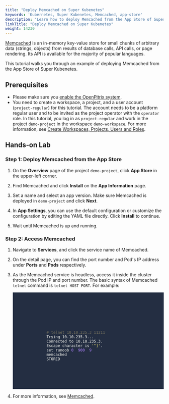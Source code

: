 ```yaml
---
title: "Deploy Memcached on Super Kubenetes"
keywords: 'Kubernetes, Super Kubenetes, Memcached, app-store'
description: 'Learn how to deploy Memcached from the App Store of Super Kubenetes and access its service.'
linkTitle: "Deploy Memcached on Super Kubenetes"
weight: 14230
---
```

[Memcached](https://memcached.org/) is an in-memory key-value store for small chunks of arbitrary data (strings, objects) from results of database calls, API calls, or page rendering. Its API is available for the majority of popular languages.

This tutorial walks you through an example of deploying Memcached from the App Store of Super Kubenetes.

## Prerequisites

- Please make sure you [enable the OpenPitrix system](../../../pluggable-components/app-store/).
- You need to create a workspace, a project, and a user account (`project-regular`) for this tutorial. The account needs to be a platform regular user and to be invited as the project operator with the `operator` role. In this tutorial, you log in as `project-regular` and work in the project `demo-project` in the workspace `demo-workspace`. For more information, see [Create Workspaces, Projects, Users and Roles](../../../quick-start/create-workspace-and-project/).

## Hands-on Lab

### Step 1: Deploy Memcached from the App Store

1. On the **Overview** page of the project `demo-project`, click **App Store** in the upper-left corner.

2. Find Memcached and click **Install** on the **App Information** page.

3. Set a name and select an app version. Make sure Memcached is deployed in `demo-project` and click **Next**.

4. In **App Settings**, you can use the default configuration or customize the configuration by editing the YAML file directly. Click **Install** to continue.

5. Wait until Memcached is up and running.

### Step 2: Access Memcached

1. Navigate to **Services**, and click the service name of Memcached.

2. On the detail page, you can find the port number and Pod's IP address under **Ports** and **Pods** respectively.

3. As the Memcached service is headless, access it inside the cluster through the Pod IP and port number. The basic syntax of Memcached `telnet` command is `telnet HOST PORT`. For example:

   <article className="highlight">
      <pre style="color: rgb(248, 248, 242); background: rgb(36, 46, 66); tab-size: 4;">
         <div className="copy-code-button" title="Copy Code"></div>
         <div className="code-over-div">
            <code>
               <p>
                  <span style="color:#75715e"><span>#</span><span>&nbsp;telnet 10.10.235.3 11211</span></span> 
                  Trying 10.10.235.3... 
                  Connected to 10.10.235.3. 
                  Escape character is <span style="color:#e6db74">'^]'</span>. 
                  set runoob <span style="color:#ae81ff">0</span> <span style="color:#ae81ff">&nbsp;900</span> <span style="color:#ae81ff">&nbsp;9</span> 
                  memcached 
                  STORED</p>
            </code>
         </div>
      </pre>
   </article>

4. For more information, see [Memcached](https://memcached.org/).